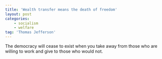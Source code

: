 ```yaml
---
title: 'Wealth transfer means the death of freedom'
layout: post
categories:
    - socialism
    - welfare
tag: 'Thomas Jefferson'
---
```


The democracy will cease to exist when you take away from those who are willing to work and give to those who would not.